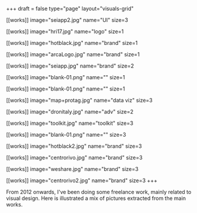+++
draft = false
type="page"
layout="visuals-grid"

[[works]]
image="seiapp2.jpg"
name="UI"
size=3

[[works]]
image="hri17.jpg"
name="logo"
size=1

[[works]]
image="hotblack.jpg"
name="brand"
size=1

[[works]]
image="arcaLogo.jpg"
name="brand"
size=1

[[works]]
image="seiapp.jpg"
name="brand"
size=2

[[works]]
image="blank-01.png"
name=""
size=1

[[works]]
image="blank-01.png"
name=""
size=1

[[works]]
image="map+protag.jpg"
name="data viz"
size=3

[[works]]
image="dronitaly.jpg"
name="adv"
size=2

[[works]]
image="toolkit.jpg"
name="toolkit"
size=3

[[works]]
image="blank-01.png"
name=""
size=3

[[works]]
image="hotblack2.jpg"
name="brand"
size=3

[[works]]
image="centrorivo.jpg"
name="brand"
size=3

[[works]]
image="weshare.jpg"
name="brand"
size=3

[[works]]
image="centrorivo2.jpg"
name="brand"
size=3
+++

From 2012 onwards, I've been doing some freelance work, mainly related to visual design. Here is illustrated a mix of pictures extracted from the main works.
